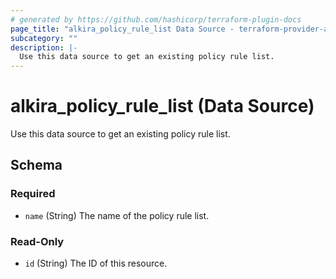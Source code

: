```yaml
---
# generated by https://github.com/hashicorp/terraform-plugin-docs
page_title: "alkira_policy_rule_list Data Source - terraform-provider-alkira"
subcategory: ""
description: |-
  Use this data source to get an existing policy rule list.
---
```


# alkira_policy_rule_list (Data Source)

Use this data source to get an existing policy rule list.



<!-- schema generated by tfplugindocs -->
## Schema

### Required

- `name` (String) The name of the policy rule list.

### Read-Only

- `id` (String) The ID of this resource.

